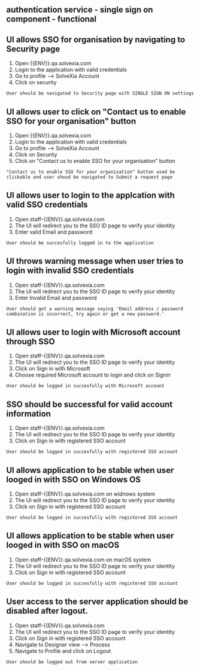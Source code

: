 ## authentication service - single sign on component - functional

## UI allows SSO for organisation by navigating to Security page

1. Open {{ENV}}.qa.solvexia.com
2. Login to the application with valid credentials
3. Go to profile --> SolveXia Account
4. Click on security 

`User should be navigated to Security page with SINGLE SIGN ON settings`

## UI allows user to click on "Contact us to enable SSO for your organisation" button

1. Open {{ENV}}.qa.solvexia.com
2. Login to the application with valid credentials
3. Go to profile --> SolveXia Account
4. Click on Security 
5. Click on "Contact us to enable SSO for your organisation" button

`"Contact us to enable SSO for your organisation" button used be clickable and user shoud be navigated to Submit a request page`

## UI allows user to login to the applcation with valid SSO credentials

1. Open staff-{{ENV}}.qa.solvexia.com
2. The UI will redirect you to the SSO ID page to verify your identity 
3. Enter valid Email and password

 `User should be succesfully logged in to the application`

## UI throws warning message when user tries to login with invalid SSO credentials
 
1. Open staff-{{ENV}}.qa.solvexia.com
2. The UI will redirect you to the SSO ID page to verify your identity 
3. Enter Invalid Email and password

`User should get a warning message saying 'Email address / password combination is incorrect, try again or get a new password.'`

## UI allows user to login with Microsoft account through SSO

1. Open staff-{{ENV}}.qa.solvexia.com
2. The UI will redirect you to the SSO ID page to verify your identity 
3. Click on Sign in with Microsoft
4. Choose required Microsoft account to login and click on Signin

`User should be logged in succesfully with Microsoft account`

## SSO should be successful for valid account information

1. Open staff-{{ENV}}.qa.solvexia.com
2. The UI will redirect you to the SSO ID page to verify your identity 
3. Click on Sign in with registered SSO account

`User should be logged in succesfully with registered SSO account`

## UI allows application to be stable when user looged in with SSO on Windows OS

1. Open staff-{{ENV}}.qa.solvexia.com on widnows system
2. The UI will redirect you to the SSO ID page to verify your identity 
3. Click on Sign in with registered SSO account

`User should be logged in succesfully with registered SSO account`

## UI allows application to be stable when user looged in with SSO on macOS

1. Open staff-{{ENV}}.qa.solvexia.com on macOS system
2. The UI will redirect you to the SSO ID page to verify your identity 
3. Click on Sign in with registered SSO account

`User should be logged in succesfully with registered SSO account`

## User access to the server application should be disabled after logout.

1. Open staff-{{ENV}}.qa.solvexia.com 
2. The UI will redirect you to the SSO ID page to verify your identity 
3. Click on Sign in with registered SSO account
4. Navigate to Designer view  --> Process
5. Navigate to Profile and click on Logout

`User should be logged out from server application`
